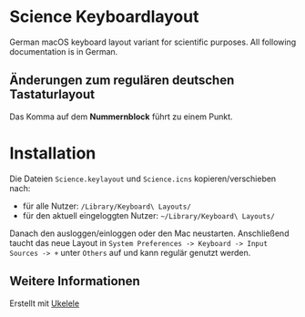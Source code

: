 # Science Keyboardlayout
German macOS keyboard layout variant for scientific purposes. All following documentation is in German.

## Änderungen zum regulären deutschen Tastaturlayout

Das Komma auf dem **Nummernblock** führt zu einem Punkt.

# Installation

Die Dateien `Science.keylayout` und `Science.icns` kopieren/verschieben nach:

* für alle Nutzer: `/Library/Keyboard\ Layouts/`
* für den aktuell eingeloggten Nutzer: `~/Library/Keyboard\ Layouts/`

Danach den ausloggen/einloggen oder den Mac neustarten. Anschließend taucht das neue Layout in `System Preferences -> Keyboard -> Input Sources -> +` unter `Others` auf und kann regulär genutzt werden.

## Weitere Informationen

Erstellt mit [Ukelele](https://software.sil.org/ukelele/)
